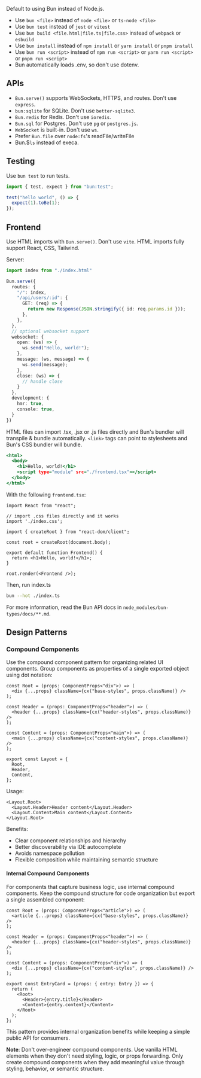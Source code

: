 
Default to using Bun instead of Node.js.

- Use `bun <file>` instead of `node <file>` or `ts-node <file>`
- Use `bun test` instead of `jest` or `vitest`
- Use `bun build <file.html|file.ts|file.css>` instead of `webpack` or `esbuild`
- Use `bun install` instead of `npm install` or `yarn install` or `pnpm install`
- Use `bun run <script>` instead of `npm run <script>` or `yarn run <script>` or `pnpm run <script>`
- Bun automatically loads .env, so don't use dotenv.

## APIs

- `Bun.serve()` supports WebSockets, HTTPS, and routes. Don't use `express`.
- `bun:sqlite` for SQLite. Don't use `better-sqlite3`.
- `Bun.redis` for Redis. Don't use `ioredis`.
- `Bun.sql` for Postgres. Don't use `pg` or `postgres.js`.
- `WebSocket` is built-in. Don't use `ws`.
- Prefer `Bun.file` over `node:fs`'s readFile/writeFile
- Bun.$`ls` instead of execa.

## Testing

Use `bun test` to run tests.

```ts#index.test.ts
import { test, expect } from "bun:test";

test("hello world", () => {
  expect(1).toBe(1);
});
```

## Frontend

Use HTML imports with `Bun.serve()`. Don't use `vite`. HTML imports fully support React, CSS, Tailwind.

Server:

```ts#index.ts
import index from "./index.html"

Bun.serve({
  routes: {
    "/": index,
    "/api/users/:id": {
      GET: (req) => {
        return new Response(JSON.stringify({ id: req.params.id }));
      },
    },
  },
  // optional websocket support
  websocket: {
    open: (ws) => {
      ws.send("Hello, world!");
    },
    message: (ws, message) => {
      ws.send(message);
    },
    close: (ws) => {
      // handle close
    }
  },
  development: {
    hmr: true,
    console: true,
  }
})
```

HTML files can import .tsx, .jsx or .js files directly and Bun's bundler will transpile & bundle automatically. `<link>` tags can point to stylesheets and Bun's CSS bundler will bundle.

```html#index.html
<html>
  <body>
    <h1>Hello, world!</h1>
    <script type="module" src="./frontend.tsx"></script>
  </body>
</html>
```

With the following `frontend.tsx`:

```tsx#frontend.tsx
import React from "react";

// import .css files directly and it works
import './index.css';

import { createRoot } from "react-dom/client";

const root = createRoot(document.body);

export default function Frontend() {
  return <h1>Hello, world!</h1>;
}

root.render(<Frontend />);
```

Then, run index.ts

```sh
bun --hot ./index.ts
```

For more information, read the Bun API docs in `node_modules/bun-types/docs/**.md`.

## Design Patterns

### Compound Components

Use the compound component pattern for organizing related UI components. Group components as properties of a single exported object using dot notation:

```tsx
const Root = (props: ComponentProps<"div">) => (
  <div {...props} className={cx("base-styles", props.className)} />
);

const Header = (props: ComponentProps<"header">) => (
  <header {...props} className={cx("header-styles", props.className)} />
);

const Content = (props: ComponentProps<"main">) => (
  <main {...props} className={cx("content-styles", props.className)} />
);

export const Layout = {
  Root,
  Header,
  Content,
};
```

Usage:
```tsx
<Layout.Root>
  <Layout.Header>Header content</Layout.Header>
  <Layout.Content>Main content</Layout.Content>
</Layout.Root>
```

Benefits:
- Clear component relationships and hierarchy
- Better discoverability via IDE autocomplete
- Avoids namespace pollution
- Flexible composition while maintaining semantic structure

#### Internal Compound Components

For components that capture business logic, use internal compound components. Keep the compound structure for code organization but export a single assembled component:

```tsx
const Root = (props: ComponentProps<"article">) => (
  <article {...props} className={cx("base-styles", props.className)} />
);

const Header = (props: ComponentProps<"header">) => (
  <header {...props} className={cx("header-styles", props.className)} />
);

const Content = (props: ComponentProps<"div">) => (
  <div {...props} className={cx("content-styles", props.className)} />
);

export const EntryCard = (props: { entry: Entry }) => {
  return (
    <Root>
      <Header>{entry.title}</Header>
      <Content>{entry.content}</Content>
    </Root>
  );
};
```

This pattern provides internal organization benefits while keeping a simple public API for consumers.

**Note**: Don't over-engineer compound components. Use vanilla HTML elements when they don't need styling, logic, or props forwarding. Only create compound components when they add meaningful value through styling, behavior, or semantic structure.

